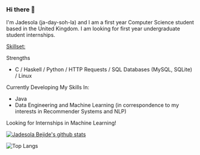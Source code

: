 ### Hi there 👋


I'm Jadesola (ja-day-soh-la) and I am a first year Computer Science student based in the United Kingdom. I am looking for first year undergraduate student internships.

<u>Skillset:</u>

Strengths
<ul>
  <li>C / Haskell / Python / HTTP Requests / SQL Databases (MySQL, SQLite) / Linux</li>
 </ul>
 
Currently Developing My Skills In:
<ul>
   <li>Java</li>
    <li>Data Engineering and Machine Learning (in correspondence to my interests in Recommender Systems and NLP)</li>
 </ul>
 
 Looking for Internships in Machine Learning!



[![Jadesola Bejide's github stats](https://github-readme-stats.vercel.app/api?username=jade-bejide)](https://github.com/anuraghazra/github-readme-stats)

![Top Langs](https://github-readme-stats.vercel.app/api/top-langs/?username=jade-bejide)
